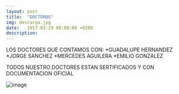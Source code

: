 ```yaml
---
layout: post
title:  "DOCTOR@S"
img: descarga.jpg
date:   2017-03-29 00:00:00 +0200
description:
---
```

LOS DOCTORES  QUE CONTAMOS CON:
  *GUADALUPE HERNANDEZ
  *JORGE SANCHEZ
  *MERCEDES AGUILERA
  *EMILIO GONZALEZ
  
  
 TODOS NUESTRO DOCTORES ESTAN SERTIFICADOS Y CON DOCUMENTACION OFICIAL
 
 ![image](https://user-images.githubusercontent.com/100168748/164959145-ee316f91-7740-4e68-9d44-4a1449b44b1f.png)


